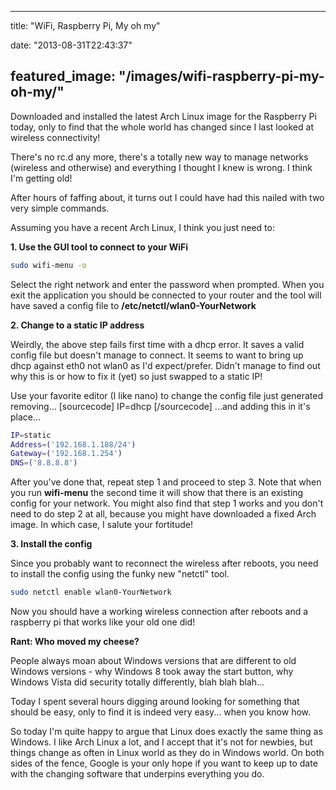
---
title: "WiFi, Raspberry Pi, My oh my"

date: "2013-08-31T22:43:37"

featured_image: "/images/wifi-raspberry-pi-my-oh-my/"
---


Downloaded and installed the latest Arch Linux image for the Raspberry Pi today, only to find that the whole world has changed since I last looked at wireless connectivity!

There's no rc.d any more, there's a totally new way to manage networks (wireless and otherwise) and everything I thought I knew is wrong.  I think I'm getting old!

After hours of faffing about, it turns out I could have had this nailed with two very simple commands.

Assuming you have a recent Arch Linux, I think you just need to:

**1. Use the GUI tool to connect to your WiFi**
```bash
sudo wifi-menu -o

```
Select the right network and enter the password when prompted.  When you exit the application you should be connected to your router and the tool will have saved a config file to **/etc/netctl/wlan0-YourNetwork**

**2. Change to a static IP address**

Weirdly, the above step fails first time with a dhcp error.  It saves a valid config file but doesn't manage to connect.  It seems to want to bring up dhcp against eth0 not wlan0 as I'd expect/prefer.  Didn't manage to find out why this is or how to fix it (yet) so just swapped to a static IP!

Use your favorite editor (I like nano) to change the config file just generated removing...
[sourcecode]
IP=dhcp
[/sourcecode]
...and adding this in it's place...

```bash
IP=static
Address=('192.168.1.188/24')
Gateway=('192.168.1.254')
DNS=('8.8.8.8')

```
After you've done that, repeat step 1 and proceed to step 3.  Note that when you run **wifi-menu** the second time it will show that there is an existing config for your network.  You might also find that step 1 works and you don't need to do step 2 at all, because you might have downloaded a fixed Arch image.  In which case, I salute your fortitude!

**3. Install the config**

Since you probably want to reconnect the wireless after reboots, you need to install the config using the funky new "netctl" tool.
```bash
sudo netctl enable wlan0-YourNetwork

```
Now you should have a working wireless connection after reboots and a raspberry pi that works like your old one did!

**Rant: Who moved my cheese?**

People always moan about Windows versions that are different to old Windows versions - why Windows 8 took away the start button, why Windows Vista did security totally differently, blah blah blah...

Today I spent several hours digging around looking for something that should be easy, only to find it is indeed very easy... when you know how.

So today I'm quite happy to argue that Linux does exactly the same thing as Windows.  I like Arch Linux a lot, and I accept that it's not for newbies, but things change as often in Linux world as they do in Windows world.  On both sides of the fence, Google is your only hope if you want to keep up to date with the changing software that underpins everything you do.